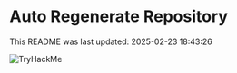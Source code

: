 # Auto Regenerate Repository

This README was last updated: 2025-02-23 18:43:26

 ![TryHackMe](https://tryhackme.com/badge/533634)